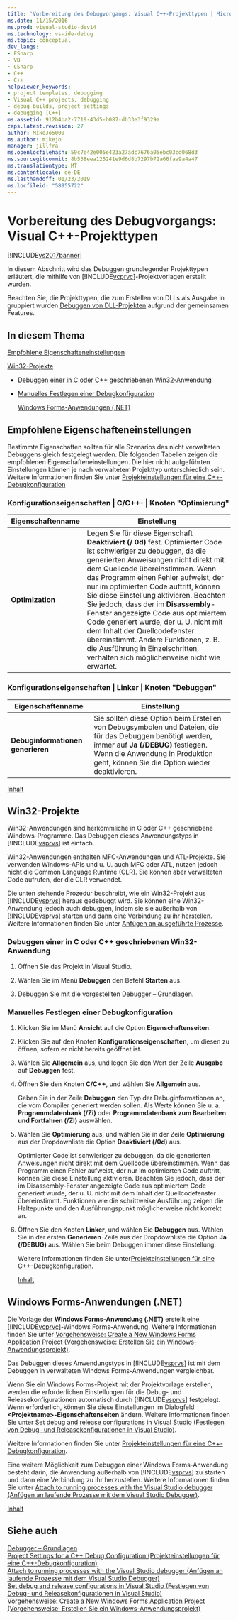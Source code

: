 ```yaml
---
title: 'Vorbereitung des Debugvorgangs: Visual C++-Projekttypen | Microsoft-Dokumentation'
ms.date: 11/15/2016
ms.prod: visual-studio-dev14
ms.technology: vs-ide-debug
ms.topic: conceptual
dev_langs:
- FSharp
- VB
- CSharp
- C++
- C++
helpviewer_keywords:
- project templates, debugging
- Visual C++ projects, debugging
- debug builds, project settings
- debugging [C++]
ms.assetid: 912b4ba2-7719-43d5-b087-db33e3f9329a
caps.latest.revision: 27
author: MikeJo5000
ms.author: mikejo
manager: jillfra
ms.openlocfilehash: 59c7e42e005e423a27adc7676a05ebc03cd068d3
ms.sourcegitcommit: 8b538eea125241e9d6d8b7297b72a66faa9a4a47
ms.translationtype: MT
ms.contentlocale: de-DE
ms.lasthandoff: 01/23/2019
ms.locfileid: "58955722"
---
```

# <a name="debugging-preparation-visual-c-project-types"></a>Vorbereitung des Debugvorgangs: Visual C++-Projekttypen
[!INCLUDE[vs2017banner](../includes/vs2017banner.md)]

In diesem Abschnitt wird das Debuggen grundlegender Projekttypen erläutert, die mithilfe von [!INCLUDE[vcprvc](../includes/vcprvc-md.md)]-Projektvorlagen erstellt wurden.  
  
 Beachten Sie, die Projekttypen, die zum Erstellen von DLLs als Ausgabe in gruppiert wurden [Debuggen von DLL-Projekten](../debugger/debugging-dll-projects.md) aufgrund der gemeinsamen Features.  
  
##  <a name="BKMK_In_this_topic"></a> In diesem Thema  
 [Empfohlene Eigenschafteneinstellungen](#BKMK_Recommended_Property_Settings)  
  
 [Win32-Projekte](#BKMK_Win32_Projects)  
  
- [Debuggen einer in C oder C++ geschriebenen Win32-Anwendung](#BKMK_To_debug_a_C_or_C___Win32_application)  
  
- [Manuelles Festlegen einer Debugkonfiguration](#BKMK_To_manually_set_a_Debug_configuration)  
  
  [Windows Forms-Anwendungen (.NET)](#BKMK_Windows_Forms_Applications___NET_)  
  
##  <a name="BKMK_Recommended_Property_Settings"></a> Empfohlene Eigenschafteneinstellungen  
 Bestimmte Eigenschaften sollten für alle Szenarios des nicht verwalteten Debuggens gleich festgelegt werden. Die folgenden Tabellen zeigen die empfohlenen Eigenschafteneinstellungen. Die hier nicht aufgeführten Einstellungen können je nach verwaltetem Projekttyp unterschiedlich sein. Weitere Informationen finden Sie unter [Projekteinstellungen für eine C++-Debugkonfiguration](../debugger/project-settings-for-a-cpp-debug-configuration.md)  
  
### <a name="configuration-properties-124-cc-124-optimization-node"></a>Konfigurationseigenschaften &#124; C/C++- &#124; Knoten "Optimierung"  
  
|Eigenschaftenname|Einstellung|  
|-------------------|-------------|  
|**Optimization**|Legen Sie für diese Eigenschaft **Deaktiviert (/ 0d)** fest. Optimierter Code ist schwieriger zu debuggen, da die generierten Anweisungen nicht direkt mit dem Quellcode übereinstimmen. Wenn das Programm einen Fehler aufweist, der nur im optimierten Code auftritt, können Sie diese Einstellung aktivieren. Beachten Sie jedoch, dass der im **Disassembly**-Fenster angezeigte Code aus optimiertem Code generiert wurde, der u. U. nicht mit dem Inhalt der Quellcodefenster übereinstimmt. Andere Funktionen, z. B. die Ausführung in Einzelschritten, verhalten sich möglicherweise nicht wie erwartet.|  
  
### <a name="configuration-properties-124-linker-124-debugging-node"></a>Konfigurationseigenschaften &#124; Linker &#124; Knoten "Debuggen"  
  
|Eigenschaftenname|Einstellung|  
|-------------------|-------------|  
|**Debuginformationen generieren**|Sie sollten diese Option beim Erstellen von Debugsymbolen und Dateien, die für das Debuggen benötigt werden, immer auf **Ja (/DEBUG)** festlegen. Wenn die Anwendung in Produktion geht, können Sie die Option wieder deaktivieren.|  
  
 [Inhalt](../debugger/debugging-preparation-visual-cpp-project-types.md#BKMK_In_this_topic)  
  
##  <a name="BKMK_Win32_Projects"></a> Win32-Projekte  
 Win32-Anwendungen sind herkömmliche in C oder C++ geschriebene Windows-Programme. Das Debuggen dieses Anwendungstyps in [!INCLUDE[vsprvs](../includes/vsprvs-md.md)] ist einfach.  
  
 Win32-Anwendungen enthalten MFC-Anwendungen und ATL-Projekte. Sie verwenden Windows-APIs und u. U. auch MFC oder ATL, nutzen jedoch nicht die Common Language Runtime (CLR). Sie können aber verwalteten Code aufrufen, der die CLR verwendet.  
  
 Die unten stehende Prozedur beschreibt, wie ein Win32-Projekt aus [!INCLUDE[vsprvs](../includes/vsprvs-md.md)] heraus gedebuggt wird. Sie können eine Win32-Anwendung jedoch auch debuggen, indem sie sie außerhalb von [!INCLUDE[vsprvs](../includes/vsprvs-md.md)] starten und dann eine Verbindung zu ihr herstellen. Weitere Informationen finden Sie unter [Anfügen an ausgeführte Prozesse](../debugger/attach-to-running-processes-with-the-visual-studio-debugger.md).  
  
###  <a name="BKMK_To_debug_a_C_or_C___Win32_application"></a> Debuggen einer in C oder C++ geschriebenen Win32-Anwendung  
  
1.  Öffnen Sie das Projekt in Visual Studio.  
  
2.  Wählen Sie im Menü **Debuggen** den Befehl **Starten** aus.  
  
3.  Debuggen Sie mit die vorgestellten [Debugger – Grundlagen](../debugger/debugger-basics.md).  
  
###  <a name="BKMK_To_manually_set_a_Debug_configuration"></a> Manuelles Festlegen einer Debugkonfiguration  
  
1. Klicken Sie im Menü **Ansicht** auf die Option **Eigenschaftenseiten**.  
  
2. Klicken Sie auf den Knoten **Konfigurationseigenschaften**, um diesen zu öffnen, sofern er nicht bereits geöffnet ist.  
  
3. Wählen Sie **Allgemein** aus, und legen Sie den Wert der Zeile **Ausgabe** auf **Debuggen** fest.  
  
4. Öffnen Sie den Knoten **C/C++**, und wählen Sie **Allgemein** aus.  
  
    Geben Sie in der Zeile **Debuggen** den Typ der Debuginformationen an, die vom Compiler generiert werden sollen. Als Werte können Sie u. a. **Programmdatenbank (/Zi)** oder **Programmdatenbank zum Bearbeiten und Fortfahren (/ZI)** auswählen.  
  
5. Wählen Sie **Optimierung** aus, und wählen Sie in der Zeile **Optimierung** aus der Dropdownliste die Option **Deaktiviert (/0d)** aus.  
  
    Optimierter Code ist schwieriger zu debuggen, da die generierten Anweisungen nicht direkt mit dem Quellcode übereinstimmen. Wenn das Programm einen Fehler aufweist, der nur im optimierten Code auftritt, können Sie diese Einstellung aktivieren. Beachten Sie jedoch, dass der im Disassembly-Fenster angezeigte Code aus optimiertem Code generiert wurde, der u. U. nicht mit dem Inhalt der Quellcodefenster übereinstimmt. Funktionen wie die schrittweise Ausführung zeigen die Haltepunkte und den Ausführungspunkt möglicherweise nicht korrekt an.  
  
6. Öffnen Sie den Knoten **Linker**, und wählen Sie **Debuggen** aus. Wählen Sie in der ersten **Generieren**-Zeile aus der Dropdownliste die Option **Ja (/DEBUG)** aus. Wählen Sie beim Debuggen immer diese Einstellung.  
  
   Weitere Informationen finden Sie unter[Projekteinstellungen für eine C++-Debugkonfiguration](../debugger/project-settings-for-a-cpp-debug-configuration.md).  
  
   [Inhalt](../debugger/debugging-preparation-visual-cpp-project-types.md#BKMK_In_this_topic)  
  
##  <a name="BKMK_Windows_Forms_Applications___NET_"></a> Windows Forms-Anwendungen (.NET)  
 Die Vorlage der **Windows Forms-Anwendung (.NET)** erstellt eine [!INCLUDE[vcprvc](../includes/vcprvc-md.md)]-Windows Forms-Anwendung. Weitere Informationen finden Sie unter [Vorgehensweise: Create a New Windows Forms Application Project (Vorgehensweise: Erstellen Sie ein Windows-Anwendungsprojekt)](http://msdn.microsoft.com/b2f93fed-c635-4705-8d0e-cf079a264efa).  
  
 Das Debuggen dieses Anwendungstyps in [!INCLUDE[vsprvs](../includes/vsprvs-md.md)] ist mit dem Debuggen in verwalteten Windows Forms-Anwendungen vergleichbar.  
  
 Wenn Sie ein Windows Forms-Projekt mit der Projektvorlage erstellen, werden die erforderlichen Einstellungen für die Debug- und Releasekonfigurationen automatisch durch [!INCLUDE[vsprvs](../includes/vsprvs-md.md)] festgelegt. Wenn erforderlich, können Sie diese Einstellungen im Dialogfeld **\<Projektname>-Eigenschaftenseiten** ändern. Weitere Informationen finden Sie unter [Set debug and release configurations in Visual Studio (Festlegen von Debug- und Releasekonfigurationen in Visual Studio)](../debugger/how-to-set-debug-and-release-configurations.md).  
  
 Weitere Informationen finden Sie unter [Projekteinstellungen für eine C++-Debugkonfiguration](../debugger/project-settings-for-a-cpp-debug-configuration.md).  
  
 Eine weitere Möglichkeit zum Debuggen einer Windows Forms-Anwendung besteht darin, die Anwendung außerhalb von [!INCLUDE[vsprvs](../includes/vsprvs-md.md)] zu starten und dann eine Verbindung zu ihr herzustellen. Weitere Informationen finden Sie unter [Attach to running processes with the Visual Studio debugger (Anfügen an laufende Prozesse mit dem Visual Studio Debugger)](../debugger/attach-to-running-processes-with-the-visual-studio-debugger.md).  
  
 [Inhalt](../debugger/debugging-preparation-visual-cpp-project-types.md#BKMK_In_this_topic)  
  
## <a name="see-also"></a>Siehe auch  
 [Debugger – Grundlagen](../debugger/debugger-basics.md)   
 [Project Settings for a C++ Debug Configuration (Projekteinstellungen für eine C++-Debugkonfiguration)](../debugger/project-settings-for-a-cpp-debug-configuration.md)   
 [Attach to running processes with the Visual Studio debugger (Anfügen an laufende Prozesse mit dem Visual Studio Debugger)](../debugger/attach-to-running-processes-with-the-visual-studio-debugger.md)   
 [Set debug and release configurations in Visual Studio (Festlegen von Debug- und Releasekonfigurationen in Visual Studio)](../debugger/how-to-set-debug-and-release-configurations.md)   
 [Vorgehensweise: Create a New Windows Forms Application Project (Vorgehensweise: Erstellen Sie ein Windows-Anwendungsprojekt)](http://msdn.microsoft.com/b2f93fed-c635-4705-8d0e-cf079a264efa)
